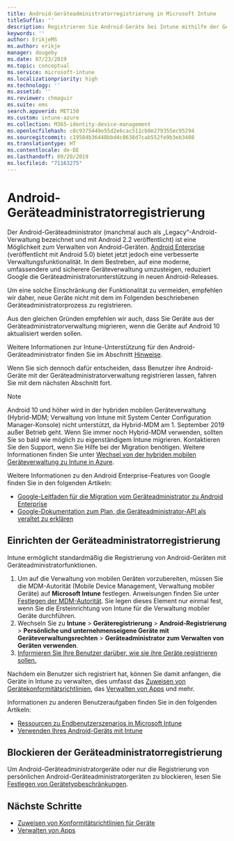 ```yaml
---
title: Android-Geräteadministratorregistrierung in Microsoft Intune
titleSuffix: ''
description: Registrieren Sie Android-Geräte bei Intune mithilfe der Geräteadministratorregistrierung.
keywords: ''
author: ErikjeMS
ms.author: erikje
manager: dougeby
ms.date: 07/23/2019
ms.topic: conceptual
ms.service: microsoft-intune
ms.localizationpriority: high
ms.technology: ''
ms.assetid: ''
ms.reviewer: chmaguir
ms.suite: ems
search.appverid: MET150
ms.custom: intune-azure
ms.collection: M365-identity-device-management
ms.openlocfilehash: c8c9375449e55d2e6cac511cb0e279355ec95294
ms.sourcegitcommit: c19584b36448bbd4c8638d7cab552fe9b3eb3408
ms.translationtype: HT
ms.contentlocale: de-DE
ms.lasthandoff: 09/20/2019
ms.locfileid: "71163275"
---
```

# <a name="android-device-administrator-enrollment"></a>Android-Geräteadministratorregistrierung

Der Android-Geräteadministrator (manchmal auch als „Legacy“-Android-Verwaltung bezeichnet und mit Android 2.2 veröffentlicht) ist eine Möglichkeit zum Verwalten von Android-Geräten. [Android Enterprise](https://www.android.com/enterprise/management/) (veröffentlicht mit Android 5.0) bietet jetzt jedoch eine verbesserte Verwaltungsfunktionalität. In dem Bestreben, auf eine moderne, umfassendere und sicherere Geräteverwaltung umzusteigen, reduziert Google die Geräteadministratorunterstützung in neuen Android-Releases.

Um eine solche Einschränkung der Funktionalität zu vermeiden, empfehlen wir daher, neue Geräte nicht mit dem im Folgenden beschriebenen Geräteadministratorprozess zu registrieren.

Aus den gleichen Gründen empfehlen wir auch, dass Sie Geräte aus der Geräteadministratorverwaltung migrieren, wenn die Geräte auf Android 10 aktualisiert werden sollen. 

Weitere Informationen zur Intune-Unterstützung für den Android-Geräteadministrator finden Sie im Abschnitt [Hinweise](whats-new.md#decreasing-support-for-android-device-administrator).

Wenn Sie sich dennoch dafür entscheiden, dass Benutzer ihre Android-Geräte mit der Geräteadministratorverwaltung registrieren lassen, fahren Sie mit dem nächsten Abschnitt fort.  


> [!Note]  
> Android 10 und höher wird in der hybriden mobilen Geräteverwaltung (Hybrid-MDM; Verwaltung von Intune mit System Center Configuration Manager-Konsole) nicht unterstützt, da Hybrid-MDM am 1. September 2019 außer Betrieb geht. Wenn Sie immer noch Hybrid-MDM verwenden, sollten Sie so bald wie möglich zu eigenständigem Intune migrieren. Kontaktieren Sie den Support, wenn Sie Hilfe bei der Migration benötigen. Weitere Informationen finden Sie unter [Wechsel von der hybriden mobilen Geräteverwaltung zu Intune in Azure](https://aka.ms/hybrid_notification).

Weitere Informationen zu den Android Enterprise-Features von Google finden Sie in den folgenden Artikeln:
- [Google-Leitfaden für die Migration vom Geräteadministrator zu Android Enterprise](http://static.googleusercontent.com/media/android.com/en/enterprise/static/2016/pdfs/enterprise/Android-Enterprise-Migration-Bluebook_2019.pdf)
- [Google-Dokumentation zum Plan, die Geräteadministrator-API als veraltet zu erklären](https://developers.google.com/android/work/device-admin-deprecation)


## <a name="set-up-device-administrator-enrollment"></a>Einrichten der Geräteadministratorregistrierung

Intune ermöglicht standardmäßig die Registrierung von Android-Geräten mit Geräteadministratorfunktionen.

1. Um auf die Verwaltung von mobilen Geräten vorzubereiten, müssen Sie die MDM-Autorität (Mobile Device Management, Verwaltung mobiler Geräte) auf **Microsoft Intune** festlegen. Anweisungen finden Sie unter [Festlegen der MDM-Autorität](mdm-authority-set.md). Sie legen dieses Element nur einmal fest, wenn Sie die Ersteinrichtung von Intune für die Verwaltung mobiler Geräte durchführen.
2. Wechseln Sie zu **Intune** > **Geräteregistrierung** > **Android-Registrierung** > **Persönliche und unternehmenseigene Geräte mit Geräteverwaltungsrechten** > **Geräteadministrator zum Verwalten von Geräten verwenden**.
3. [Informieren Sie Ihre Benutzer darüber, wie sie ihre Geräte registrieren sollen.](/intune-user-help/enroll-your-device-in-intune-android)  

Nachdem ein Benutzer sich registriert hat, können Sie damit anfangen, die Geräte in Intune zu verwalten, dies umfasst das [Zuweisen von Gerätekonformitätsrichtlinien](compliance-policy-create-android.md), das [Verwalten von Apps](app-management.md) und mehr.

Informationen zu anderen Benutzeraufgaben finden Sie in den folgenden Artikeln:
- [Ressourcen zu Endbenutzerszenarios in Microsoft Intune](end-user-educate.md)
- [Verwenden Ihres Android-Geräts mit Intune](https://docs.microsoft.com/intune-user-help/using-your-android-device-with-intune)


## <a name="block-device-administrator-enrollment"></a>Blockieren der Geräteadministratorregistrierung
Um Android-Geräteadministratorgeräte oder nur die Registrierung von persönlichen Android-Geräteadministratorgeräten zu blockieren, lesen Sie [Festlegen von Gerätetypbeschränkungen](enrollment-restrictions-set.md).



## <a name="next-steps"></a>Nächste Schritte
- [Zuweisen von Konformitätsrichtlinien für Geräte](compliance-policy-create-android.md)
- [Verwalten von Apps](app-management.md)